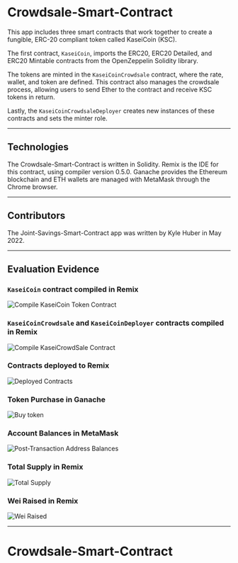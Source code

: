 # Crowdsale-Smart-Contract

This app includes three smart contracts that work together to create a fungible, ERC-20 compliant token called KaseiCoin (KSC).

The first contract, `KaseiCoin`, imports the ERC20, ERC20 Detailed, and ERC20 Mintable contracts from the OpenZeppelin Solidity library.

The tokens are minted in the `KaseiCoinCrowdsale` contract, where the rate, wallet, and token are defined. This contract also manages the crowdsale process, allowing users to send Ether to the contract and receive KSC tokens in return.

Lastly, the `KaseiCoinCrowdsaleDeployer` creates new instances of these contracts and sets the minter role.

---

## Technologies

The Crowdsale-Smart-Contract is written in Solidity. Remix is the IDE for this contract, using compiler version 0.5.0. Ganache provides the Ethereum blockchain and ETH wallets are managed with MetaMask through the Chrome browser.

---

## Contributors

The Joint-Savings-Smart-Contract app was written by Kyle Huber in May 2022.

---

## Evaluation Evidence

### `KaseiCoin` contract compiled in Remix

![Compile KaseiCoin Token Contract](https://user-images.githubusercontent.com/69730757/170773217-05b26daf-62d4-4f68-ab06-36cfade51184.png)

### `KaseiCoinCrowdsale` and `KaseiCoinDeployer` contracts compiled in Remix

![Compile KaseiCrowdSale Contract](https://user-images.githubusercontent.com/69730757/170773539-0380aa58-027a-4738-8a8b-52559fdb08e9.png)

### Contracts deployed to Remix

![Deployed Contracts](https://user-images.githubusercontent.com/69730757/170773844-b2c9ec15-9df3-48be-814e-b35d2e10be7d.png)

### Token Purchase in Ganache

![Buy token](https://user-images.githubusercontent.com/69730757/170773985-c3eb20f9-2ad6-436f-b5b1-c46c45fda498.png)

### Account Balances in MetaMask

![Post-Transaction Address Balances](https://user-images.githubusercontent.com/69730757/170774045-95896668-139a-4bf7-94be-3f1a92e7fbfc.png)

### Total Supply in Remix

![Total Supply](https://user-images.githubusercontent.com/69730757/170774083-fefe77fe-811c-456f-826e-f2161ae540b4.png)

### Wei Raised in Remix

![Wei Raised](https://user-images.githubusercontent.com/69730757/170774102-c3b0180a-fce3-44e5-975e-d81b1e499c1b.png)


---

# Crowdsale-Smart-Contract
